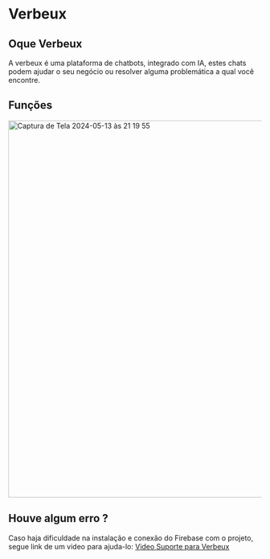 # Verbeux 

## Oque Verbeux
A verbeux é uma plataforma de chatbots, integrado com IA, estes chats podem ajudar o seu negócio ou resolver alguma problemática a qual você encontre.

## Funções

<img width="650" height = "750" alt="Captura de Tela 2024-05-13 às 21 19 55" src="https://github.com/VitorVVC/Verbeux_ChatBot/assets/144281355/e19da066-ff10-41ca-94c5-1c4ba23ff49b">


## Houve algum erro ?
Caso haja dificuldade na instalação e conexão do Firebase com o projeto, segue link de um video para ajuda-lo:
[Video Suporte para Verbeux](https://drive.google.com/file/d/1dqiZjSD3VYs0oDXD7df8oLy3Gof88Ld_/view?usp=sharing)

